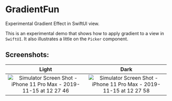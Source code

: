 # GradientFun
Experimental Gradient Effect in SwiftUI view.

This is an experimental demo that shows how to apply gradient to a view in `SwiftUI`. It also illustrates a little on the `Picker` component. 

## Screenshots: 

Light             |  Dark
:-------------------------:|:-------------------------:
![Simulator Screen Shot - iPhone 11 Pro Max - 2019-11-15 at 12 27 46](https://user-images.githubusercontent.com/17010288/68921697-bb338180-07a3-11ea-9eac-2c2d845e7d61.png)  |  ![Simulator Screen Shot - iPhone 11 Pro Max - 2019-11-15 at 12 27 58](https://user-images.githubusercontent.com/17010288/68921704-c38bbc80-07a3-11ea-9b56-4ece13e26bfd.png)
